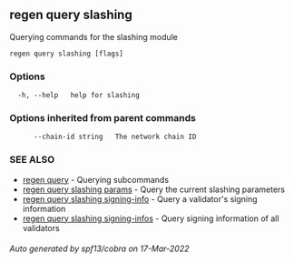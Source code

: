 ## regen query slashing

Querying commands for the slashing module

```
regen query slashing [flags]
```

### Options

```
  -h, --help   help for slashing
```

### Options inherited from parent commands

```
      --chain-id string   The network chain ID
```

### SEE ALSO

* [regen query](regen_query.md)	 - Querying subcommands
* [regen query slashing params](regen_query_slashing_params.md)	 - Query the current slashing parameters
* [regen query slashing signing-info](regen_query_slashing_signing-info.md)	 - Query a validator's signing information
* [regen query slashing signing-infos](regen_query_slashing_signing-infos.md)	 - Query signing information of all validators

###### Auto generated by spf13/cobra on 17-Mar-2022

